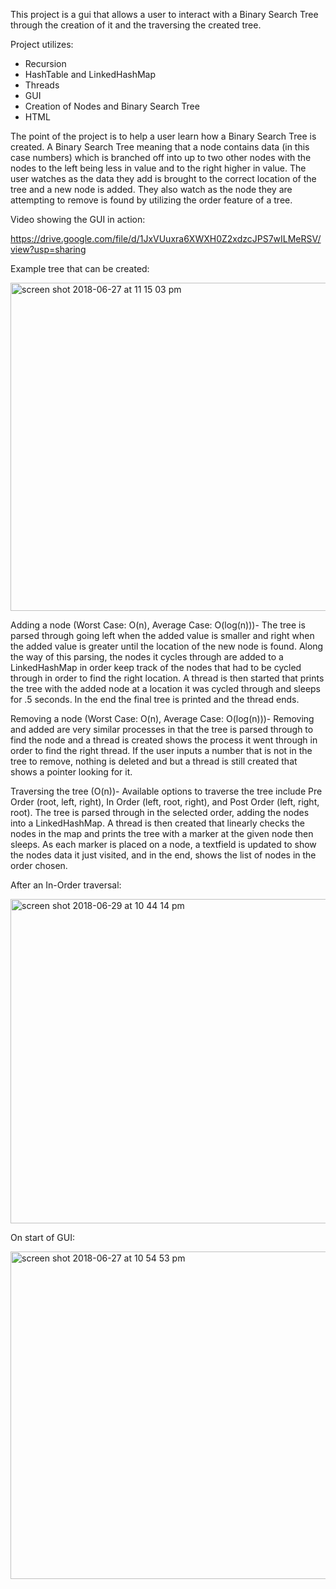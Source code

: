 
This project is a gui that allows a user to interact with a Binary Search Tree through the creation of it and the traversing the created tree.

Project utilizes:
- Recursion
- HashTable and LinkedHashMap
- Threads 
- GUI
- Creation of Nodes and Binary Search Tree
- HTML

The point of the project is to help a user learn how a Binary Search Tree is created.  A Binary Search Tree meaning that a node contains data (in this case numbers) which is branched off into up to two other nodes with the nodes to the left being less in value and to the right higher in value.  The user watches as the data they add is brought to the correct location of the tree and a new node is added.  They also watch as the node they are attempting to remove is found by utilizing the order feature of a tree.  

Video showing the GUI in action:

https://drive.google.com/file/d/1JxVUuxra6XWXH0Z2xdzcJPS7wILMeRSV/view?usp=sharing

Example tree that can be created:

<img width="525" alt="screen shot 2018-06-27 at 11 15 03 pm" src="https://user-images.githubusercontent.com/36249204/42011140-202c1a02-7a60-11e8-9f14-f78260a0accf.png">

Adding a node (Worst Case: O(n), Average Case: O(log(n)))-
The tree is parsed through going left when the added value is smaller and right when the added value is greater until the location of the new node is found.  Along the way of this parsing, the nodes it cycles through are added to a LinkedHashMap in order keep track of the nodes that had to be cycled through in order to find the right location.  A thread is then started that prints the tree with the added node at a location it was cycled through and sleeps for .5 seconds.  In the end the final tree is printed and the thread ends.

Removing a node (Worst Case: O(n), Average Case: O(log(n)))-
Removing and added are very similar processes in that the tree is parsed through to find the node and a thread is created shows the process it went through in order to find the right thread.  If the user inputs a number that is not in the tree to remove, nothing is deleted and but a thread is still created that shows a pointer looking for it.

Traversing the tree (O(n))-
Available options to traverse the tree include Pre Order (root, left, right), In Order (left, root, right), and Post Order (left, right, root).  The tree is parsed through in the selected order, adding the nodes into a LinkedHashMap.  A thread is then created that linearly checks the nodes in the map and prints the tree with a marker at the given node then sleeps.  As each marker is placed on a node, a textfield is updated to show the nodes data it just visited, and in the end, shows the list of nodes in the order chosen.

After an In-Order traversal:

<img width="519" alt="screen shot 2018-06-29 at 10 44 14 pm" src="https://user-images.githubusercontent.com/36249204/42120727-2bb469bc-7bee-11e8-89f2-26f8c6cd794b.png">

On start of GUI:

<img width="524" alt="screen shot 2018-06-27 at 10 54 53 pm" src="https://user-images.githubusercontent.com/36249204/42010724-0c09f370-7a5e-11e8-8ca2-6720822deb60.png">

